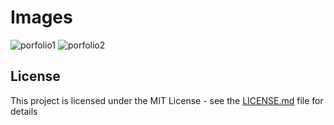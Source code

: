 # Images

![porfolio1](https://user-images.githubusercontent.com/19500575/29007283-02db7020-7b32-11e7-9dbc-89f37b0136c8.png)
![porfolio2](https://user-images.githubusercontent.com/19500575/29007284-02df34f8-7b32-11e7-90d8-5248a039ad8a.png)


## License

This project is licensed under the MIT License - see the [LICENSE.md](LICENSE.md) file for details

